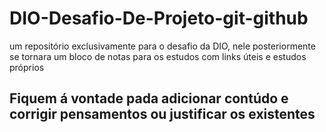 # DIO-Desafio-De-Projeto-git-github
um repositório exclusivamente para o desafio da DIO, nele posteriormente se tornara um bloco de notas para os estudos com links úteis e estudos próprios 

## Fiquem á vontade pada adicionar contúdo e corrigir pensamentos ou justificar os existentes
